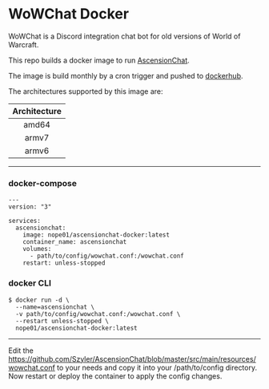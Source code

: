 WoWChat Docker
==============

WoWChat is a Discord integration chat bot for old versions of World of Warcraft.

This repo builds a docker image to run [AscensionChat](https://github.com/Szyler/AscensionChat).

The image is build monthly by a cron trigger and pushed to [dockerhub](https://hub.docker.com/repository/docker/nope01/ascensionchat-docker).

The architectures supported by this image are:

| Architecture |
| :----: |
| amd64 |
| armv7 |
| armv6 |

---
### docker-compose 
```
---
version: "3"

services:
  ascensionchat:
    image: nope01/ascensionchat-docker:latest
    container_name: ascensionchat
    volumes:
      - path/to/config/wowchat.conf:/wowchat.conf
    restart: unless-stopped
```

### docker CLI

```
$ docker run -d \
  --name=ascensionchat \
  -v path/to/config/wowchat.conf:/wowchat.conf \
  --restart unless-stopped \
  nope01/ascensionchat-docker:latest
```

---
Edit the https://github.com/Szyler/AscensionChat/blob/master/src/main/resources/wowchat.conf to your needs and copy it into your /path/to/config directory. Now restart or deploy the container to apply the config changes.
